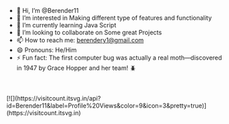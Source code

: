- 👋 Hi, I’m @Berender11
- 👀 I’m interested in Making different type of features and functionality 
- 🌱 I’m currently learning Java Script
- 💞️ I’m looking to collaborate on Some great Projects
- 📫 How to reach me: berendery1@gmail.com
- 😄 Pronouns: He/Him
- ⚡ Fun fact: The first computer bug was actually a real moth—discovered in 1947 by Grace Hopper and her team! 🪲
<br>
<br>
 [![](https://visitcount.itsvg.in/api?id=Berender11&label=Profile%20Views&color=9&icon=3&pretty=true)](https://visitcount.itsvg.in)


